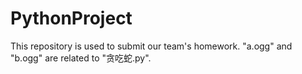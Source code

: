 # PythonProject
This repository is used to submit our team's homework.
"a.ogg" and "b.ogg" are related to "贪吃蛇.py".
